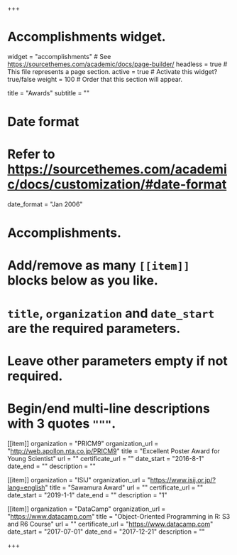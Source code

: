+++
# Accomplishments widget.
widget = "accomplishments"  # See https://sourcethemes.com/academic/docs/page-builder/
headless = true  # This file represents a page section.
active = true  # Activate this widget? true/false
weight = 100  # Order that this section will appear.

title = "Awards"
subtitle = ""

# Date format
#   Refer to https://sourcethemes.com/academic/docs/customization/#date-format
date_format = "Jan 2006"

# Accomplishments.
#   Add/remove as many `[[item]]` blocks below as you like.
#   `title`, `organization` and `date_start` are the required parameters.
#   Leave other parameters empty if not required.
#   Begin/end multi-line descriptions with 3 quotes `"""`.

[[item]]
  organization = "PRICM9"
  organization_url = "http://web.apollon.nta.co.jp/PRICM9"
  title = "Excellent Poster Award for Young Scientist"
  url = ""
  certificate_url = ""
  date_start = "2016-8-1"
  date_end = ""
  description = ""

[[item]]
  organization = "ISIJ"
  organization_url = "https://www.isij.or.jp/?lang=english"
  title = "Sawamura Award"
  url = ""
  certificate_url = ""
  date_start = "2019-1-1"
  date_end = ""
  description = "1"
  
[[item]]
  organization = "DataCamp"
  organization_url = "https://www.datacamp.com"
  title = "Object-Oriented Programming in R: S3 and R6 Course"
  url = ""
  certificate_url = "https://www.datacamp.com"
  date_start = "2017-07-01"
  date_end = "2017-12-21"
  description = ""

+++
